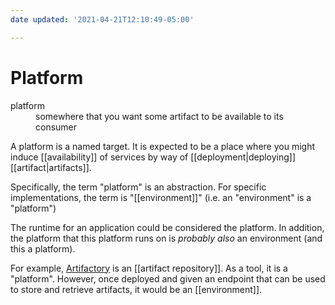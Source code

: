 ```yaml
---
date updated: '2021-04-21T12:10:49-05:00'

---
```


# Platform

<dl>
<dt>platform</dt>
<dd>somewhere that you want some artifact to be available to its consumer</dd>
</dl>

A platform is a named target.  It is expected to be a place where you might induce [[availability]] of services by way of [[deployment|deploying]] [[artifact|artifacts]].

Specifically, the term "platform" is an abstraction.  For specific implementations, the term is "[[environment]]" (i.e. an "environment" is a "platform")

The runtime for an application could be considered the platform.  In addition, the platform that this platform runs on is _probably also_ an environment (and this a platform).

For example, [Artifactory](https://jfrog.com/artifactory/) is an [[artifact repository]].  As a tool, it is a "platform".  However, once deployed and given an endpoint that can be used to store and retrieve artifacts, it would be an [[environment]].
